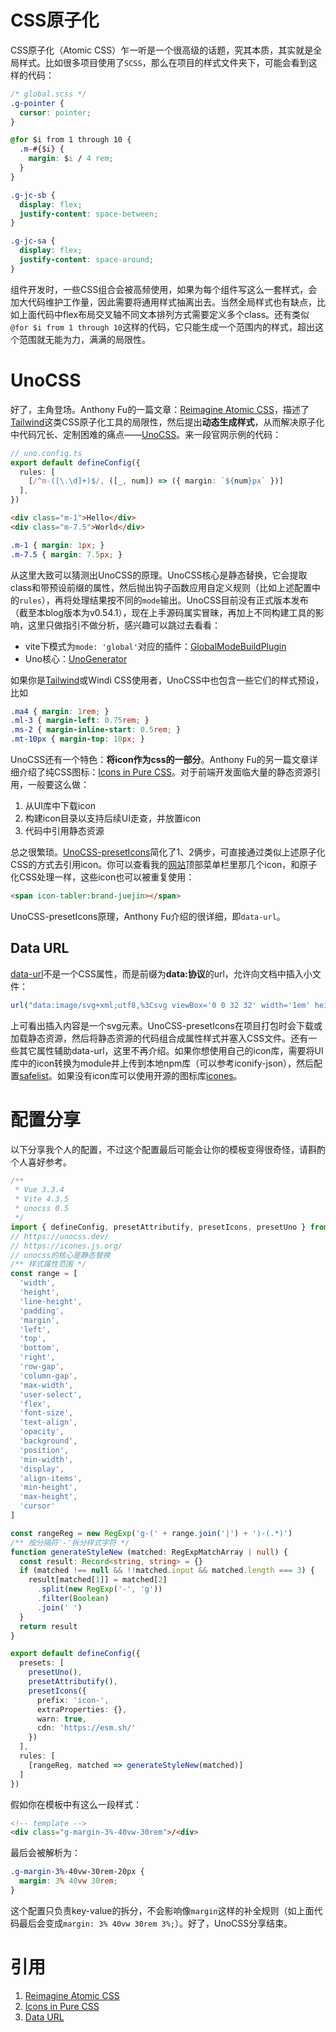 # CSS原子化

CSS原子化（Atomic CSS）乍一听是一个很高级的话题，究其本质，其实就是全局样式。比如很多项目使用了`SCSS`，那么在项目的样式文件夹下，可能会看到这样的代码：

```css
/* global.scss */
.g-pointer {
  cursor: pointer;
}

@for $i from 1 through 10 {
  .m-#{$i} {
    margin: $i / 4 rem;
  }
}

.g-jc-sb {
  display: flex;
  justify-content: space-between;
}

.g-jc-sa {
  display: flex;
  justify-content: space-around;
}
```

组件开发时，一些CSS组合会被高频使用，如果为每个组件写这么一套样式，会加大代码维护工作量，因此需要将通用样式抽离出去。当然全局样式也有缺点，比如上面代码中flex布局交叉轴不同文本排列方式需要定义多个class。还有类似`@for $i from 1 through 10`这样的代码，它只能生成一个范围内的样式，超出这个范围就无能为力，满满的局限性。

# UnoCSS

好了，主角登场。Anthony Fu的一篇文章：[Reimagine Atomic CSS][Reimagine Atomic CSS]，描述了[Tailwind](https://tailwindcss.com/)这类CSS原子化工具的局限性，然后提出**动态生成样式**，从而解决原子化中代码冗长、定制困难的痛点——[UnoCSS](https://unocss.dev/)。来一段官网示例的代码：

```ts
// uno.config.ts
export default defineConfig({
  rules: [
    [/^m-([\.\d]+)$/, ([_, num]) => ({ margin: `${num}px` })]
  ],
})
```

```html
<div class="m-1">Hello</div>
<div class="m-7.5">World</div>
```

```css
.m-1 { margin: 1px; }
.m-7.5 { margin: 7.5px; }
```

从这里大致可以猜测出UnoCSS的原理。UnoCSS核心是静态替换，它会提取class和带预设前缀的属性，然后抛出钩子函数应用自定义规则（比如上述配置中的`rules`），再将处理结果按不同的`mode`输出。UnoCSS目前没有正式版本发布（截至本blog版本为v0.54.1），现在上手源码属实冒昧，再加上不同构建工具的影响，这里只做指引不做分析，感兴趣可以跳过去看看：

- vite下模式为`mode: 'global'`对应的插件：[GlobalModeBuildPlugin](https://github.com/unocss/unocss/blob/main/packages/vite/src/modes/global/build.ts)
- Uno核心：[UnoGenerator](https://github.com/unocss/unocss/blob/main/packages/core/src/generator/index.ts)

如果你是[Tailwind](https://tailwindcss.com/)或Windi CSS使用者，UnoCSS中也包含一些它们的样式预设，比如

```css
.ma4 { margin: 1rem; }
.ml-3 { margin-left: 0.75rem; }
.ms-2 { margin-inline-start: 0.5rem; }
.mt-10px { margin-top: 10px; }
```

UnoCSS还有一个特色：**将icon作为css的一部分**。Anthony Fu的另一篇文章详细介绍了纯CSS图标：[Icons in Pure CSS][Icons in Pure CSS]。对于前端开发面临大量的静态资源引用，一般要这么做：

1. 从UI库中下载icon
2. 构建icon目录以支持后续UI走查，并放置icon
3. 代码中引用静态资源

总之很繁琐。[UnoCSS-presetIcons](https://unocss.dev/presets/icons)简化了1、2俩步，可直接通过类似上述原子化CSS的方式去引用icon。你可以查看我的[网站](https://zhenisbusy.space)顶部菜单栏里那几个icon，和原子化CSS处理一样，这些icon也可以被重复使用：

```html
<span icon-tabler:brand-juejin></span>
```

UnoCSS-presetIcons原理，Anthony Fu介绍的很详细，即`data-url`。

## Data URL

[data-url][Data URL]不是一个CSS属性，而是前缀为**data:协议**的url，允许向文档中插入小文件：

```js
url("data:image/svg+xml;utf8,%3Csvg viewBox='0 0 32 32' width='1em' height='1em' xmlns='http://www.w3.org/2000/svg' %3E%3Cpath fill='currentColor' d='M16.612 2.214a1.01 1.01 0 0 0-1.242 0L1 13.419l1.243 1.572L4 13.621V26a2.004 2.004 0 0 0 2 2h20a2.004 2.004 0 0 0 2-2V13.63L29.757 15L31 13.428ZM18 26h-4v-8h4Zm2 0v-8a2.002 2.002 0 0 0-2-2h-4a2.002 2.002 0 0 0-2 2v8H6V12.062l10-7.79l10 7.8V26Z'/%3E%3C/svg%3E")
```

上可看出插入内容是一个svg元素。UnoCSS-presetIcons在项目打包时会下载或加载静态资源，然后将静态资源的代码组合成属性样式并塞入CSS文件。还有一些其它属性辅助data-url，这里不再介绍。如果你想使用自己的icon库，需要将UI库中的icon转换为module并上传到本地npm库（可以参考iconify-json），然后配置[safelist](https://unocss.dev/guide/extracting#safelist)。如果没有icon库可以使用开源的图标库[icones](https://icones.js.org/)。

# 配置分享

以下分享我个人的配置，不过这个配置最后可能会让你的模板变得很奇怪，请斟酌个人喜好参考。

```ts
/**
 * Vue 3.3.4
 * Vite 4.3.5
 * unocss 0.5
 */
import { defineConfig, presetAttributify, presetIcons, presetUno } from 'unocss'
// https://unocss.dev/
// https://icones.js.org/
// unocss的核心是静态替换
/** 样式属性范围 */
const range = [
  'width',
  'height',
  'line-height',
  'padding',
  'margin',
  'left',
  'top',
  'bottom',
  'right',
  'row-gap',
  'column-gap',
  'max-width',
  'user-select',
  'flex',
  'font-size',
  'text-align',
  'opacity',
  'background',
  'position',
  'min-width',
  'display',
  'align-items',
  'min-height',
  'max-height',
  'cursor'
]

const rangeReg = new RegExp('g-(' + range.join('|') + ')-(.*)')
/** 按分隔符'-'拆分样式字符 */
function generateStyleNew (matched: RegExpMatchArray | null) {
  const result: Record<string, string> = {}
  if (matched !== null && !!matched.input && matched.length === 3) {
    result[matched[1]] = matched[2]
      .split(new RegExp('-', 'g'))
      .filter(Boolean)
      .join(' ')
  }
  return result
}

export default defineConfig({
  presets: [
    presetUno(),
    presetAttributify(),
    presetIcons({
      prefix: 'icon-',
      extraProperties: {},
      warn: true,
      cdn: 'https://esm.sh/'
    })
  ],
  rules: [
    [rangeReg, matched => generateStyleNew(matched)]
  ]
})
```

假如你在模板中有这么一段样式：

```html
<!-- template -->
<div class="g-margin-3%-40vw-30rem">/<div>
```

最后会被解析为：

```css
.g-margin-3%-40vw-30rem-20px {
  margin: 3% 40vw 30rem;
}
```

这个配置只负责key-value的拆分，不会影响像`margin`这样的补全规则（如上面代码最后会变成`margin: 3% 40vw 30rem 3%;`）。好了，UnoCSS分享结束。

# 引用
1. [Reimagine Atomic CSS][Reimagine Atomic CSS]
2. [Icons in Pure CSS][Icons in Pure CSS]
3. [Data URL][Data URL]


[Reimagine Atomic CSS]: https://antfu.me/posts/reimagine-atomic-css
[Icons in Pure CSS]: https://antfu.me/posts/icons-in-pure-css
[Data URL]: https://developer.mozilla.org/zh-CN/docs/Web/HTTP/Basics_of_HTTP/Data_URLs